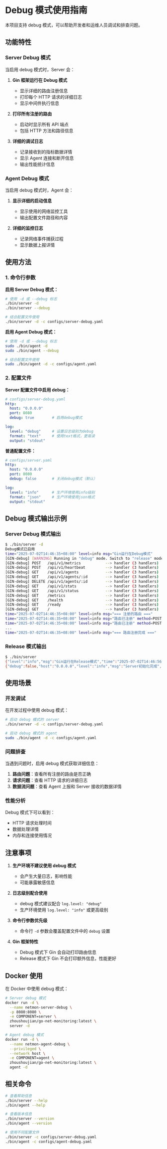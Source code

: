 # Debug 模式使用指南

本项目支持 debug 模式，可以帮助开发者和运维人员调试和排查问题。

## 功能特性

### Server Debug 模式

当启用 debug 模式时，Server 会：

1. **Gin 框架运行在 Debug 模式**
   - 显示详细的路由注册信息
   - 打印每个 HTTP 请求的详细日志
   - 显示中间件执行信息

2. **打印所有注册的路由**
   - 启动时显示所有 API 端点
   - 包括 HTTP 方法和路径信息

3. **详细的调试日志**
   - 记录接收到的指标数据详情
   - 显示 Agent 连接和断开信息
   - 输出性能统计信息

### Agent Debug 模式

当启用 debug 模式时，Agent 会：

1. **显示详细的启动信息**
   - 显示使用的网络监控工具
   - 输出配置文件路径和内容

2. **详细的监控日志**
   - 记录网络事件捕获过程
   - 显示数据上报详情

## 使用方法

### 1. 命令行参数

**启用 Server Debug 模式：**
```bash
# 使用 -d 或 --debug 标志
./bin/server -d
./bin/server --debug

# 结合配置文件使用
./bin/server -d -c configs/server-debug.yaml
```

**启用 Agent Debug 模式：**
```bash
# 使用 -d 或 --debug 标志
sudo ./bin/agent -d
sudo ./bin/agent --debug

# 结合配置文件使用
sudo ./bin/agent -d -c configs/agent.yaml
```

### 2. 配置文件

**Server 配置文件中启用 debug：**
```yaml
# configs/server-debug.yaml
http:
  host: "0.0.0.0"
  port: 8080
  debug: true        # 启用debug模式

log:
  level: "debug"     # 设置日志级别为debug
  format: "text"     # 使用text格式，更易读
  output: "stdout"
```

**普通配置文件：**
```yaml
# configs/server.yaml
http:
  host: "0.0.0.0"
  port: 8080
  debug: false       # 关闭debug模式（默认）

log:
  level: "info"      # 生产环境使用info级别
  format: "json"     # 生产环境使用json格式
  output: "stdout"
```

## Debug 模式输出示例

### Server Debug 模式输出

```bash
$ ./bin/server -d
Debug模式已启用
time="2025-07-02T14:46:35+08:00" level=info msg="Gin运行在Debug模式"
[GIN-debug] [WARNING] Running in "debug" mode. Switch to "release" mode in production.
[GIN-debug] POST   /api/v1/metrics           --> handler (3 handlers)
[GIN-debug] POST   /api/v1/heartbeat         --> handler (3 handlers)
[GIN-debug] GET    /api/v1/agents            --> handler (3 handlers)
[GIN-debug] GET    /api/v1/agents/:id        --> handler (3 handlers)
[GIN-debug] DELETE /api/v1/agents/:id        --> handler (3 handlers)
[GIN-debug] GET    /api/v1/stats             --> handler (3 handlers)
[GIN-debug] GET    /api/v1/status            --> handler (3 handlers)
[GIN-debug] GET    /metrics                  --> handler (3 handlers)
[GIN-debug] GET    /health                   --> handler (3 handlers)
[GIN-debug] GET    /ready                    --> handler (3 handlers)
[GIN-debug] GET    /                         --> handler (3 handlers)
time="2025-07-02T14:46:35+08:00" level=info msg="=== 注册的路由 ==="
time="2025-07-02T14:46:35+08:00" level=info msg="路由已注册" method=POST path=/api/v1/metrics
time="2025-07-02T14:46:35+08:00" level=info msg="路由已注册" method=POST path=/api/v1/heartbeat
...
time="2025-07-02T14:46:35+08:00" level=info msg="=== 路由注册完成 ==="
```

### Release 模式输出

```bash
$ ./bin/server
{"level":"info","msg":"Gin运行在Release模式","time":"2025-07-02T14:46:56+08:00"}
{"debug":false,"host":"0.0.0.0","level":"info","msg":"Server初始化完成","port":8080,"time":"2025-07-02T14:46:56+08:00"}
```

## 使用场景

### 开发调试

在开发过程中使用 debug 模式：

```bash
# 启动 debug 模式的 server
./bin/server -d -c configs/server-debug.yaml

# 启动 debug 模式的 agent
sudo ./bin/agent -d -c configs/agent.yaml
```

### 问题排查

当遇到问题时，启用 debug 模式获取详细信息：

1. **路由问题**：查看所有注册的路由是否正确
2. **请求问题**：查看 HTTP 请求的详细日志
3. **数据流问题**：查看 Agent 上报和 Server 接收的数据详情

### 性能分析

Debug 模式下可以看到：
- HTTP 请求处理时间
- 数据处理详情
- 内存和连接使用情况

## 注意事项

1. **生产环境不建议使用 debug 模式**
   - 会产生大量日志，影响性能
   - 可能暴露敏感信息

2. **日志级别配合使用**
   - debug 模式建议配合 `log.level: "debug"`
   - 生产环境使用 `log.level: "info"` 或更高级别

3. **命令行参数优先级**
   - 命令行 `-d` 参数会覆盖配置文件中的 `debug` 设置

4. **Gin 框架特性**
   - Debug 模式下 Gin 会自动打印路由信息
   - Release 模式下 Gin 不会打印额外信息，性能更好

## Docker 使用

在 Docker 中使用 debug 模式：

```bash
# Server debug 模式
docker run -d \
  --name netmon-server-debug \
  -p 8080:8080 \
  -e COMPONENT=server \
  zhoushoujian/go-net-monitoring:latest \
  server -d

# Agent debug 模式
docker run -d \
  --name netmon-agent-debug \
  --privileged \
  --network host \
  -e COMPONENT=agent \
  zhoushoujian/go-net-monitoring:latest \
  agent -d
```

## 相关命令

```bash
# 查看帮助信息
./bin/server --help
./bin/agent --help

# 查看版本信息
./bin/server --version
./bin/agent --version

# 使用不同配置文件
./bin/server -c configs/server-debug.yaml
./bin/agent -c configs/agent-debug.yaml
```
